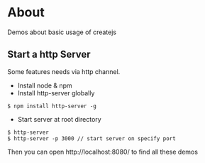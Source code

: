 # About

Demos about basic usage of createjs

## Start a http Server
Some features needs via http channel.

* Install node & npm
* Install http-server globally
```
$ npm install http-server -g
```
* Start server at root directory
```
$ http-server
$ http-server -p 3000 // start server on specify port
```

Then you can open http://localhost:8080/ to find all these demos
